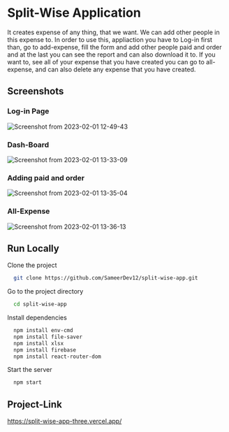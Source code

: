 
# Split-Wise Application

It creates expense of any thing, that we want.
We can add other people in this expense to.
In order to use this, appliaction you have to Log-in first than, go to add-expense, fill the form and add other people paid and order and at the last you can see the report and can also download it to.
If you want to, see all of your expense that you have created you can go to all-expense, and can also delete any expense that you have created.

## Screenshots
### Log-in Page
![Screenshot from 2023-02-01 12-49-43](https://user-images.githubusercontent.com/119922388/215986324-94c039e4-2d6d-4516-81cb-df7956f60682.png)

### Dash-Board
![Screenshot from 2023-02-01 13-33-09](https://user-images.githubusercontent.com/119922388/215991387-49d6b582-11b5-49b7-910e-5873169d46a6.png)

### Adding paid and order
![Screenshot from 2023-02-01 13-35-04](https://user-images.githubusercontent.com/119922388/215991702-befbd801-6d97-4b2b-98fd-c31c4ce7f8f7.png)

### All-Expense
![Screenshot from 2023-02-01 13-36-13](https://user-images.githubusercontent.com/119922388/215991961-55197dc1-2dae-4a41-b1d2-52709cda9291.png)
## Run Locally

Clone the project

```bash
  git clone https://github.com/SameerDev12/split-wise-app.git
```

Go to the project directory

```bash
  cd split-wise-app
```

Install dependencies

```bash
  npm install env-cmd
  npm install file-saver
  npm install xlsx
  npm install firebase
  npm install react-router-dom
```

Start the server

```bash
  npm start
```


## Project-Link

https://split-wise-app-three.vercel.app/
